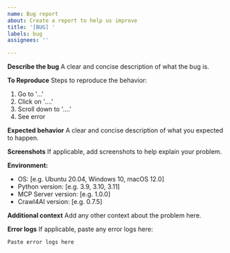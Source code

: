 ```yaml
---
name: Bug report
about: Create a report to help us improve
title: '[BUG] '
labels: bug
assignees: ''

---
```


**Describe the bug**
A clear and concise description of what the bug is.

**To Reproduce**
Steps to reproduce the behavior:
1. Go to '...'
2. Click on '....'
3. Scroll down to '....'
4. See error

**Expected behavior**
A clear and concise description of what you expected to happen.

**Screenshots**
If applicable, add screenshots to help explain your problem.

**Environment:**
 - OS: [e.g. Ubuntu 20.04, Windows 10, macOS 12.0]
 - Python version: [e.g. 3.9, 3.10, 3.11]
 - MCP Server version: [e.g. 1.0.0]
 - Crawl4AI version: [e.g. 0.7.5]

**Additional context**
Add any other context about the problem here.

**Error logs**
If applicable, paste any error logs here:

```
Paste error logs here
```
